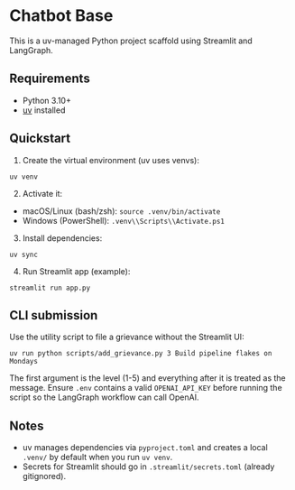 # Chatbot Base

This is a uv-managed Python project scaffold using Streamlit and LangGraph.

## Requirements

- Python 3.10+
- [uv](https://docs.astral.sh/uv/) installed

## Quickstart

1. Create the virtual environment (uv uses venvs):

```
uv venv
```

2. Activate it:

- macOS/Linux (bash/zsh): `source .venv/bin/activate`
- Windows (PowerShell): `.venv\\Scripts\\Activate.ps1`

3. Install dependencies:

```
uv sync
```

4. Run Streamlit app (example):

```
streamlit run app.py
```

## CLI submission

Use the utility script to file a grievance without the Streamlit UI:

```
uv run python scripts/add_grievance.py 3 Build pipeline flakes on Mondays
```

The first argument is the level (1-5) and everything after it is treated as the message. Ensure `.env` contains a valid `OPENAI_API_KEY` before running the script so the LangGraph workflow can call OpenAI.

## Notes

- uv manages dependencies via `pyproject.toml` and creates a local `.venv/` by default when you run `uv venv`.
- Secrets for Streamlit should go in `.streamlit/secrets.toml` (already gitignored).
